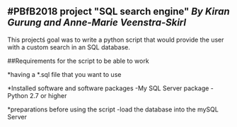 #PBfB2018 project "SQL search engine"
*By Kiran Gurung and Anne-Marie Veenstra-Skirl*
-----------------------------------------------

This projectś goal was to write a python script that would provide the user with a custom search in an SQL database. 

##Requirements for the script to be able to work

*having a *.sql file that you want to use

*Installed software and software packages
    -My SQL Server package
    -Python 2.7 or higher

*preparations before using the script
    -load the database into the mySQL Server
 
